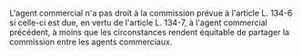   
L'agent commercial n'a pas droit à la commission prévue à l'article L. 134-6 si celle-ci est due, en vertu de l'article L. 134-7, à l'agent commercial précédent, à moins que les circonstances rendent équitable de partager la commission entre les agents commerciaux.  

  

